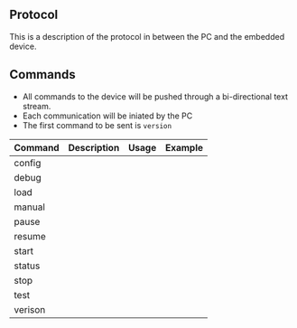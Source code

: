 Protocol
--------

This is a description of the protocol in between the PC and the embedded device.

Commands
---------
  - All commands to the device will be pushed through a bi-directional text stream.
  - Each communication will be iniated by the PC
  - The first command to be sent is `version`
  
Command       | Description |Usage | Example 
--------------|-------------|------|--------
config        |             |      |       
debug         |             |      |       
load          |             |      |       
manual        |             |      |       
pause         |             |      |       
resume        |             |      |       
start         |             |      |       
status        |             |      |       
stop          |             |      |       
test          |             |      |       
verison       |             |      |       
  
